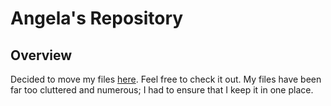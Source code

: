 <h1>Angela's Repository</h1>

<h2>Overview</h2>
Decided to move my files <a href="https://github.com/jillinthebox">here</a>. Feel free to check it out. My files have been far too cluttered and numerous; I had to ensure that I keep it in one place.
